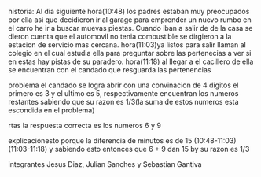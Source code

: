 historia: Al dia siguiente hora(10:48) los padres estaban muy preocupados por ella asi que decidieron ir al garage para emprender un nuevo rumbo en el carro he ir a buscar muevas piestas.
Cuando iban a salir de de la casa se dieron cuenta que el automovil no tenia combustible se dirgieron a la estacion de servicio mas cercana.
hora(11:03)ya listos para salir llaman al colegio en el cual estudia ella para preguntar sobre las pertenecias a ver si en estas hay pistas de su paradero.
hora(11:18) al llegar a el cacillero de ella se encuentran con el candado que resguarda las pertenencias 

problema el candado se logra abrir con una convinacion de 4 digitos el primero es 3 y el ultimo es 5, respectivamente encuentran los numeros restantes sabiendo que su razon es 1/3(la suma de estos numeros esta escondida en el problema)


rtas la respuesta correcta es los numeros 6 y 9 

explicaciónesto porque la diferencia de minutos es de 15 (10:48-11:03)(11:03-11:18) y sabiendo esto entonces que 6 + 9 dan 15 by su razon es 1/3 

integrantes Jesus Diaz, Julian Sanches y Sebastian Gantiva 
